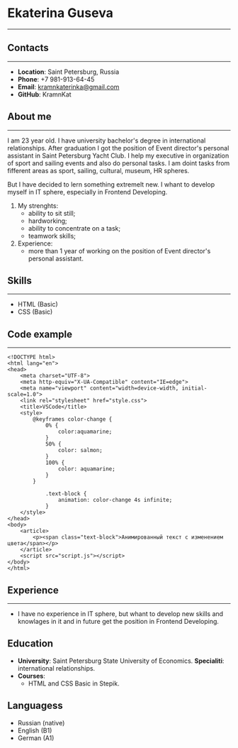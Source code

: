 # Ekaterina Guseva
***
## Contacts
***
* __Location__: Saint Petersburg, Russia
* __Phone__: +7 981-913-64-45
* __Email__: kramnkaterinka@gmail.com
* __GitHub__: KramnKat

## About me
***
I am 23 year old. I have university bachelor's degree in international relationships. After graduation I got the position of Event director's personal assistant in Saint Petersburg Yacht Club. I help my executive in organization of sport and sailing events and also do personal tasks. I am doint tasks from fifferent areas as sport, sailing, cultural, museum, HR spheres.

But I have decided to lern something extremelt new. I whant to develop myself in IT sphere, especially in Frontend Developing.

1. My strenghts:
   * ability to sit still;
   * hardworking;
   * ability to concentrate on a task;
   * teamwork skills;
2. Experience:
   * more than 1 year of working on the position of Event director's personal assistant.

## Skills
***
* HTML (Basic)
* CSS (Basic)

## Code example
***
```
<!DOCTYPE html>
<html lang="en">
<head>
    <meta charset="UTF-8">
    <meta http-equiv="X-UA-Compatible" content="IE=edge">
    <meta name="viewport" content="width=device-width, initial-scale=1.0">
    <link rel="stylesheet" href="style.css">
    <title>VSCode</title>
    <style>
        @keyframes color-change {
            0% {
                color:aquamarine;
            }
            50% {
                color: salmon;
            }
            100% {
                color: aquamarine;
            }
        }

            .text-block {
                animation: color-change 4s infinite;
            }
    </style>
</head>
<body>
    <article>
        <p><span class="text-block">Анимированный текст с изменением цвета</span></p>
    </article>
    <script src="script.js"></script>
</body>
</html>
```

## Experience
***
   * I have no experience in IT sphere, but whant to develop new skills and knowlages in it and in future get the position in Frontend Developing. 

## Education
   * __University__: Saint Petersburg State University of Economics. __Specialiti__: international relationships.
   * __Courses__: 
      * HTML and CSS Basic in Stepik.

## Languagess
   * Russian (native)
   * English (B1)
   * German (A1)
